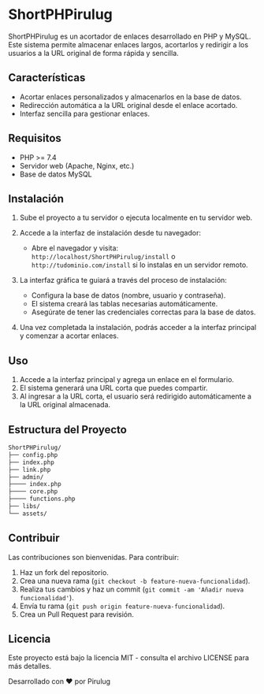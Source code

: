ShortPHPirulug
==============

ShortPHPirulug es un acortador de enlaces desarrollado en PHP y MySQL. Este sistema permite almacenar enlaces largos, acortarlos y redirigir a los usuarios a la URL original de forma rápida y sencilla.

Características
--------------
- Acortar enlaces personalizados y almacenarlos en la base de datos.
- Redirección automática a la URL original desde el enlace acortado.
- Interfaz sencilla para gestionar enlaces.

Requisitos
----------
- PHP >= 7.4
- Servidor web (Apache, Nginx, etc.)
- Base de datos MySQL

Instalación
-----------
1. Sube el proyecto a tu servidor o ejecuta localmente en tu servidor web.
2. Accede a la interfaz de instalación desde tu navegador:
   - Abre el navegador y visita: `http://localhost/ShortPHPirulug/install` o `http://tudominio.com/install` si lo instalas en un servidor remoto.
   
3. La interfaz gráfica te guiará a través del proceso de instalación:
   - Configura la base de datos (nombre, usuario y contraseña).
   - El sistema creará las tablas necesarias automáticamente.
   - Asegúrate de tener las credenciales correctas para la base de datos.
   
4. Una vez completada la instalación, podrás acceder a la interfaz principal y comenzar a acortar enlaces.

Uso
---
1. Accede a la interfaz principal y agrega un enlace en el formulario.
2. El sistema generará una URL corta que puedes compartir.
3. Al ingresar a la URL corta, el usuario será redirigido automáticamente a la URL original almacenada.

Estructura del Proyecto
-----------------------

```bash
ShortPHPirulug/
├── config.php 
├── index.php          
├── link.php 
├── admin/              
├──── index.php              
├──── core.php              
├──── functions.php             
├── libs/             
└── assets/          
```

Contribuir
----------
Las contribuciones son bienvenidas. Para contribuir:

1. Haz un fork del repositorio.
2. Crea una nueva rama (`git checkout -b feature-nueva-funcionalidad`).
3. Realiza tus cambios y haz un commit (`git commit -am 'Añadir nueva funcionalidad'`).
4. Envía tu rama (`git push origin feature-nueva-funcionalidad`).
5. Crea un Pull Request para revisión.

Licencia
--------
Este proyecto está bajo la licencia MIT - consulta el archivo LICENSE para más detalles.

Desarrollado con ❤️ por Pirulug
